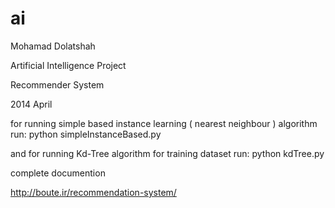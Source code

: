 ai
==

Mohamad Dolatshah

Artificial Intelligence Project

Recommender System

2014 April


for running simple based instance learning ( nearest neighbour ) algorithm run:
	python simpleInstanceBased.py

and for running Kd-Tree algorithm for training dataset run:
	python kdTree.py


complete documention

http://boute.ir/recommendation-system/
